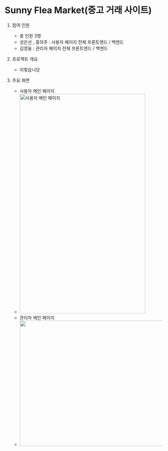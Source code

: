 # Sunny Flea Market(중고 거래 사이트) 
1. 참여 인원
    * 총 인원 3명
    * 성은선 , 홍의주 : 사용자 페이지 전체 프론트엔드 / 백엔드
    * 김영웅 : 관리자 페이지 전체 프론트엔드 / 백엔드

2. 프로젝트 개요
    * 이렇습니당
  
3. 주요 화면
    * 사용자 메인 페이지
    * <img src="https://user-images.githubusercontent.com/71301492/133545246-a2f2166c-9b2f-4a21-aa5c-c8e10e9d387e.png" width="400" height="700" title="사용자 메인 페이지">
    * 관리자 메인 페이지
    * <img src="https://user-images.githubusercontent.com/71301492/133547139-d07ec393-d556-4240-8b8f-b64482c10be2.png" width="700" height="400">
     
